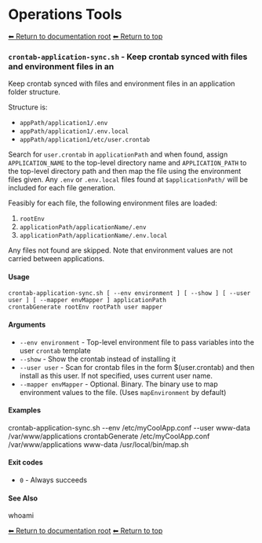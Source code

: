 # Operations Tools

[⬅ Return to documentation root](index.md)
[⬅ Return to top](../index.md)


### `crontab-application-sync.sh` - Keep crontab synced with files and environment files in an

Keep crontab synced with files and environment files in an application folder structure.

Structure is:

- `appPath/application1/.env`
- `appPath/application1/.env.local`
- `appPath/application1/etc/user.crontab`

Search for `user.crontab` in `applicationPath` and when found, assign `APPLICATION_NAME` to the top-level directory name
and `APPLICATION_PATH` to the top-level directory path and then map the file using the environment files given.
Any `.env` or `.env.local` files found at `$applicationPath/` will be included for each file generation.

Feasibly for each file, the following environment files are loaded:

1. `rootEnv`
2. `applicationPath/applicationName/.env`
3. `applicationPath/applicationName/.env.local`

Any files not found are skipped. Note that environment values are not carried between applications.

#### Usage

    crontab-application-sync.sh [ --env environment ] [ --show ] [ --user user ] [ --mapper envMapper ] applicationPath
    crontabGenerate rootEnv rootPath user mapper

#### Arguments

- `--env environment` - Top-level environment file to pass variables into the user `crontab` template
- `--show` - Show the crontab instead of installing it
- `--user user` - Scan for crontab files in the form $(user.crontab) and then install as this user. If not specified, uses current user name.
- `--mapper envMapper` - Optional. Binary. The binary use to map environment values to the file. (Uses `mapEnvironment` by default)

#### Examples

crontab-application-sync.sh --env /etc/myCoolApp.conf --user www-data /var/www/applications
    crontabGenerate /etc/myCoolApp.conf /var/www/applications www-data /usr/local/bin/map.sh

#### Exit codes

- `0` - Always succeeds

#### See Also

whoami

[⬅ Return to documentation root](index.md)
[⬅ Return to top](../index.md)
